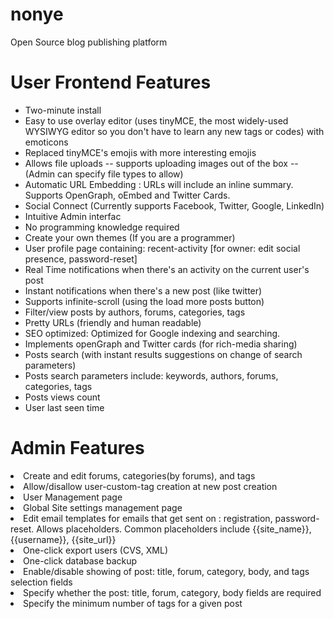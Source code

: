 # nonye
Open Source blog publishing platform

User Frontend Features
======================
<ul>
<li>Two-minute install</li>
<li>Easy to use overlay editor (uses tinyMCE, the most widely-used WYSIWYG editor so you don't have to learn any new tags or codes) with emoticons</li>
<li>Replaced tinyMCE's emojis with more interesting emojis</li>
<li>Allows file uploads -- supports uploading images out of the box -- (Admin can specify file types to allow)</li>
<li>Automatic URL Embedding : URLs will include an inline summary. Supports OpenGraph, oEmbed and Twitter Cards.</li>
<li>Social Connect (Currently supports Facebook, Twitter, Google, LinkedIn)</li>
<li>Intuitive Admin interfac</li>
<li>No programming knowledge required</li>
<li>Create your own themes (If you are a programmer)</li>
<li>User profile page containing: recent-activity [for owner: edit social presence, password-reset]</li>
<li>Real Time notifications when there's an activity on the current user's post</li>
<li>Instant notifications when there's a new post (like twitter)</li>
<li>Supports infinite-scroll (using the load more posts button)</li>
<li>Filter/view posts by authors, forums, categories, tags</li>
<li>Pretty URLs (friendly and human readable)</li>
<li>SEO optimized: Optimized for Google indexing and searching.</li>
<li>Implements openGraph and Twitter cards (for rich-media sharing)</li>
<li>Posts search (with instant results suggestions on change of search parameters)</li>
<li>Posts search parameters include: keywords, authors, forums, categories, tags</li>
<li>Posts views count</li>
<li>User last seen time</li>
</ul>



Admin Features
==============
<li>Create and edit forums, categories(by forums), and tags</li>
<li>Allow/disallow user-custom-tag creation at new post creation</li>
<li>User Management page</li>
<li>Global Site settings management page</li>
<li>Edit email templates for emails that get sent on : registration, password-reset. Allows placeholders. Common placeholders include {{site_name}}, {{username}}, {{site_url}}</li>
<li>One-click export users (CVS, XML)</li>
<li>One-click database backup</li>
<li>Enable/disable showing of post: title, forum, category, body, and tags selection fields</li>
<li>Specify whether the post: title, forum, category, body fields are required</li>
<li>Specify the minimum number of tags for a given post</li>
